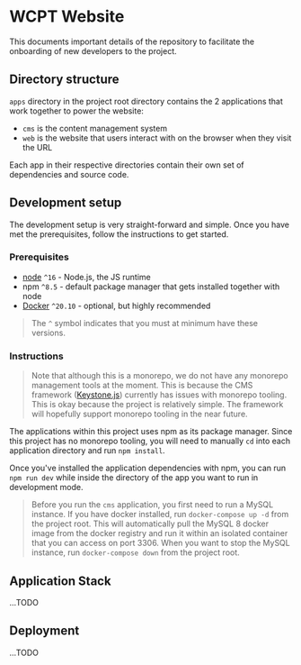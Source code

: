 # WCPT Website

This documents important details of the repository to facilitate the onboarding of new developers to the project.

## Directory structure

`apps` directory in the project root directory contains the 2 applications that work together to power the website:

- `cms` is the content management system
- `web` is the website that users interact with on the browser when they visit the URL

Each app in their respective directories contain their own set of dependencies and source code.

## Development setup

The development setup is very straight-forward and simple. Once you have met the prerequisites, follow the instructions to get started.

### Prerequisites

- [node](https://nodejs.org/) `^16` - Node.js, the JS runtime
- npm `^8.5` - default package manager that gets installed together with node
- [Docker](https://www.docker.com/) `^20.10` - optional, but highly recommended

> The `^` symbol indicates that you must at minimum have these versions.

### Instructions

> Note that although this is a monorepo, we do not have any monorepo management tools at the moment. This is because the CMS framework ([Keystone.js](https://keystonejs.com/)) currently has issues with monorepo tooling. This is okay because the project is relatively simple. The framework will hopefully support monorepo tooling in the near future.

The applications within this project uses npm as its package manager. Since this project has no monorepo tooling, you will need to manually `cd` into each application directory and run `npm install`.

Once you've installed the application dependencies with npm, you can run `npm run dev` while inside the directory of the app you want to run in development mode.

> Before you run the `cms` application, you first need to run a MySQL instance. If you have docker installed, run `docker-compose up -d` from the project root. This will automatically pull the MySQL 8 docker image from the docker registry and run it within an isolated container that you can access on port 3306. When you want to stop the MySQL instance, run `docker-compose down` from the project root.

## Application Stack

...TODO

## Deployment

...TODO
